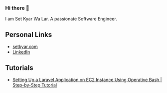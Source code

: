 ### Hi there 👋

I am Set Kyar Wa Lar. A passionate Software Engineer.


## Personal Links

- [setkyar.com](https://setkyar.com)
- [LinkedIn](https://www.linkedin.com/in/setkyarwalar/)

## Tutorials

- [Setting Up a Laravel Application on EC2 Instance Using Operative Bash | Step-by-Step Tutorial
](https://www.youtube.com/watch?v=TeEVQKThpTw)
